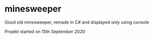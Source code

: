 # minesweeper

Good old minesweeper, remade in C# and displayed only using console

Projekt started on 15th September 2020
